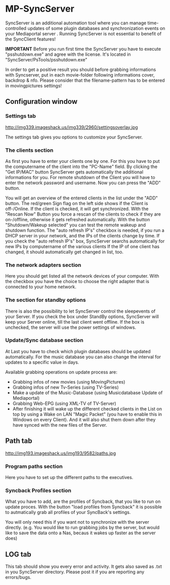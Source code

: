# MP-SyncServer

SyncServer is an additional automation tool where you can manage time-controlled updates of some plugin databases and synchronization events on your Mediaportal server . 
Running SyncServer is not essential to benefit of the SyncClient features!

**IMPORTANT**
Before you run first time the SyncServer you have to execute "psshutdown.exe" and agree with the license. It's located in "SyncServer/PsTools/psshutdown.exe"

In order to get a positive result you should before grabbing informations with Syncserver, put in each movie-folder following informations cover, backdrop & nfo. Please consider that the filename-pattern has to be entered in movingpictures settings!

## Configuration window

### Settings tab

http://img339.imageshack.us/img339/2960/settingsoverlay.jpg

The settings tab gives you options to customize your SyncServer.

### The clients section

As first you have to enter your clients one by one. For this you have to put the computername of the client into the "PC-Name" field. By clicking the "Get IP/MAC" button SyncServer gets automatically the additional informations for you. For remote shutdown of the Client you will have to enter the network password and username. Now you can press the "ADD" button.

You will get an overview of the entered clients in the list under the "ADD" button. The red/green Sign flag on the left side shows if the Client is off-/Online. If the client is checked, it will get synchronized. With the "Rescan Now" Button you force a rescan of the clients to check if they are on-/offline, otherwise it gets refreshed automatically. With the button "Shutdown/Wakeup selected" you can test the remote wakeup and shutdown function. The "auto refresh IP's" checkbox is needed, if you run a DHCP server in your network, and the IPs of the clients change by time. If you check the "auto refresh IP's" box, SyncServer searchs automatically for new IPs by computername of the various clients If the IP of one client has changed, it should automatically get changed in list, too.

### The network adapters section

Here you should get listed all the network devices of your computer. With the checkbox you have the choice to choose the right adapter that is connected to your home network.

### The section for standby options

There is also the possibility to let SyncServer control the sleepevents of your Server. If you check the box under StandBy options, SyncServer will keep your Server online, till the last client went offline. If the box is unchecked, the server will use the power settings of windows.

### Update/Sync database section

At Last you have to check which plugin databases should be updated automatically. For the music database you can also change the interval for updates to a specific value in days.

Available grabbing operations on update process are:

* Grabbing infos of new movies (using MovingPictures)
* Grabbing infos of new Tv-Series (using TV-Series)
* Make a update of the Music-Database (using Musicdatabase Update of Mediaportal)
* Grabbing Web-EPG (using XML-TV of TV-Server)
* After finishing it will wake up the different checked clients in the List on top by using a Wake on LAN "Magic Packet" (you have to enable this in Windows on every Client). And it will also shut them down after they have synced with the new files of the Server.

## Path tab

http://img193.imageshack.us/img193/9582/paths.jpg

### Program paths section

Here you have to set up the different paths to the executives.

### Syncback Profiles section

What you have to add, are the profiles of Syncback, that you like to run on update proces. With the button "load profiles from Syncback" it is possible to autmatically grab all profiles of your SyncBack's settings.

You will only need this if you want not to synchronize with the server directly. (e.g. You would like to run grabbing jobs by the server, but would like to save the data onto a Nas, becaus it wakes up faster as the server does)

## LOG tab

This tab should show you every error and activity. It gets also saved as .txt in you SyncServer directory. Please post it if you are reporting any errors/bugs.
